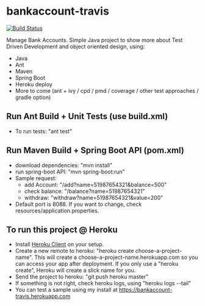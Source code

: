 bankaccount-travis
==================
  
[![Build Status](https://travis-ci.org/dwildt/bankaccount-travis.svg?branch=master)](https://travis-ci.org/dwildt/bankaccount-travis)

Manage Bank Accounts. Simple Java project to show more about Test Driven Development and object oriented design, using:  

* Java
* Ant
* Maven 
* Spring Boot
* Heroku deploy
* More to come (ant + ivy / cpd / pmd / coverage / other test approaches / gradle option)


Run Ant Build + Unit Tests (use build.xml)
------------------------------------------
* To run tests: "ant test"

Run Maven Build + Spring Boot API (pom.xml)
-------------------------------------------
* download dependencies: "mvn install"
* run spring-boot API: "mvn spring-boot:run"
* Sample request:  
  * add Account: "/add?name=51987654321&balance=500"
  * check balance: "/balance?name=51987654321"
  * withdraw: "withdraw?name=51987654321&value=200"
* Default port is 8088. If you want to change, check resources/application.properties.

To run this project @ Heroku
----------------------------
* Install [Heroku Client](https://devcenter.heroku.com/articles/heroku-cli) on your setup. 
* Create a new remote to heroku: "heroku create choose-a-project-name". This will create a choose-a-project-name.herokuapp.com so you can access your app after deployment. If you only use a "heroku create", Heroku will create a slick name for you. 
* Send the project to heroku: "git push heroku master" 
* If something is not right, check heroku logs, using "heroku logs --tail"
* You can test a sample using my install at https://bankaccount-travis.herokuapp.com 